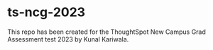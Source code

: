 # ts-ncg-2023
This repo has been created for the ThoughtSpot New Campus Grad Assessment test 2023 by Kunal Kariwala.
